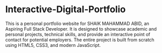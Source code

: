 # Interactive-Digital-Portfolio
This is a personal portfolio website for SHAIK MAHAMMAD ABID, an Aspiring Full Stack Developer. It is designed to showcase academic and personal projects, technical skills, and provide an interactive point of contact for potential employers. The entire project is built from scratch using HTML5, CSS3, and modern JavaScript.
